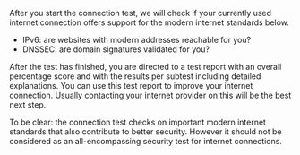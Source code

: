 After you start the connection test, we will check if your currently used internet connection offers support for the modern internet standards below.

* IPv6: are websites with modern addresses reachable for you?
* DNSSEC: are domain signatures validated for you?

After the test has finished, you are directed to a test report with an overall percentage score and with the results per subtest including  detailed explanations. You can use this test report to improve your internet connection. Usually contacting your internet provider on this will be the best next step.

To be clear: the connection test checks on important modern internet standards that also contribute to better security. However it should not be considered as an all-encompassing security test for internet connections.
